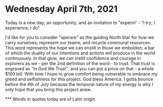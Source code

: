 # Wednesday April 7th, 2021

Today is a new day; an opportunity; and an invitation to "experiri' - "I try; I experience; I do" 

I'd like for you to consider "sperare" as the guiding North Star for how we carry ourselves; represent our teams; and recycle communal resources. This word represents the hope we can enstill in those we embolden; a bar of which the duality of our intentions and actions will produce in the world continuously. In that glow, we can instill confidence and courage in explorers as we - per the 2nd definition of the word - to trust. That trust is engraved as "In God We Trust"; and you can put a price on that - a whole $100 bill. With time I hope to grow comfort being vulnerable to embrace my greed and selfishness for this project. God bless America. I gotta bounce before the 4th of July because the temporal nature of my energy is why I only hope that you bring this project anew. 


*** Words in quotes today are of Latin origin
